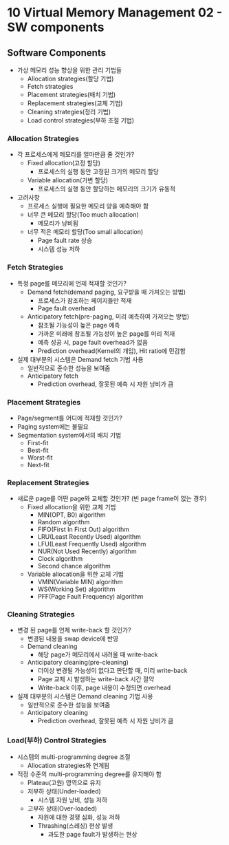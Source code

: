 # 10 Virtual Memory Management 02 - SW components

## Software Components

- 가상 메모리 성능 향상을 위한 관리 기법들
  - Allocation strategies(할당 기법)
  - Fetch strategies
  - Placement strategies(배치 기법)
  - Replacement strategies(교체 기법)
  - Cleaning strategies(정리 기법)
  - Load control strategies(부하 조절 기법)



### Allocation Strategies

- 각 프로세스에게 메모리를 얼마만큼 줄 것인가?
  - Fixed allocation(고정 할당)
    - 프로세스의 실행 동안 고정된 크기의 메모리 할당
  - Variable allocation(가변 할당)
    - 프로세스의 실행 동안 할당하는 메모리의 크기가 유동적
- 고려사항
  - 프로세스 실행에 필요한 메모리 양을 예측해야 함
  - 너무 큰 메모리 할당(Too much allocation)
    - 메모리가 낭비됨
  - 너무 적은 메모리 할당(Too small allocation)
    - Page fault rate 상승
    - 시스템 성능 저하



### Fetch Strategies

- 특정 page를 메모리에 언제 적재할 것인가?
  - Demand fetch(demand paging, 요구받을 때 가져오는 방법)
    - 프로세스가 참조하는 페이지들만 적재
    - Page fault overhead
  - Anticipatory fetch(pre-paging, 미리 예측하여 가져오는 방법)
    - 참조될 가능성이 높은 page 예측
    - 가까운 미래에 참조될 가능성이 높은 page를 미리 적재
    - 예측 성공 시, page fault overhead가 없음
    - Prediction overhead(Kernel의 개입), Hit ratio에 민감함
- 실제 대부분의 시스템은 Demand fetch 기법 사용
  - 일반적으로 준수한 성능을 보여줌
  - Anticipatory fetch
    - Prediction overhead, 잘못된 예측 시 자원 낭비가 큼



### Placement Strategies

- Page/segment를 어디에 적재할 것인가?
- Paging system에는 불필요
- Segmentation system에서의 배치 기법
  - First-fit
  - Best-fit
  - Worst-fit
  - Next-fit



### Replacement Strategies

- 새로운 page를 어떤 page와 교체할 것인가? (빈 page frame이 없는 경우)
  - Fixed allocation을 위한 교체 기법
    - MIN(OPT, B0) algorithm
    - Random algorithm
    - FIFO(First In First Out) algorithm
    - LRU(Least Recently Used) algorithm
    - LFU(Least Frequently Used) algorithm
    - NUR(Not Used Recently) algorithm
    - Clock algorithm
    - Second chance algorithm
  - Variable allocation을 위한 교체 기법
    - VMIN(Variable MIN) algorithm
    - WS(Working Set) algorithm
    - PFF(Page Fault Frequency) algorithm



### Cleaning Strategies

- 변경 된 page를 언제 write-back 할 것인가?
  - 변경된 내용을 swap device에 반영
  - Demand cleaning
    - 해당 page가 메모리에서 내려올 때 write-back
  - Anticipatory cleaning(pre-cleaning)
    - 더이상 변경될 가능성이 없다고 판단할 때, 미리 write-back
    - Page 교체 시 발생하는 write-back 시간 절약
    - Write-back 이후, page 내용이 수정되면 overhead
- 실제 대부분의 시스템은 Demand cleaning 기법 사용
  - 일반적으로 준수한 성능을 보여줌
  - Anticipatory cleaning
    - Prediction overhead, 잘못된 예측 시 자원 낭비가 큼



### Load(부하) Control Strategies

- 시스템의 multi-programming degree 조절
  - Allocation strategies와 연계됨
- 적정 수준의 multi-programming degree를 유지해야 함
  - Plateau(고원) 영역으로 유지
  - 저부하 상태(Under-loaded)
    - 시스템 자원 낭비, 성능 저하
  - 고부하 상태(Over-loaded)
    - 자원에 대한 경쟁 심화, 성능 저하
    - Thrashing(스레싱) 현상 발생
      - 과도한 page fault가 발생하는 현상